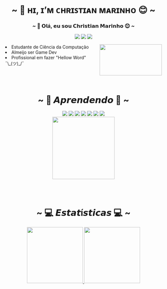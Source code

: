 <h1 align="center">~ 👋 ʜɪ, ɪ’ᴍ ᴄʜʀɪꜱᴛɪᴀɴ ᴍᴀʀɪɴʜᴏ 😊 ~</h1>
<h3 align="center">~ 👋 𝗢𝗹á, 𝗲𝘂 𝘀𝗼𝘂 𝗖𝗵𝗿𝗶𝘀𝘁𝗶𝗮𝗻 𝗠𝗮𝗿𝗶𝗻𝗵𝗼 😊 ~</h3>

<p align="center">
  <a href="https://www.instagram.com/christiandejesus23" target="_blank"><img src="https://img.shields.io/badge/@christiandejesus23-E4405F?style=for-the-badge&logo=instagram&logoColor=black"></a>
  <a href="mailto:chiristiandejesus23@gmail.com"><img src="https://img.shields.io/badge/chiristiandejesus23@gmail.com-D14836?style=for-the-badge&logo=gmail&logoColor=white"></a>
  <a href="https://www.linkedin.com/in/christian-marinho-9b27a7178/"><img src ="https://img.shields.io/badge/LinkedIn-0077B5?style=for-the-badge&logo=linkedin&logoColor=white"></a>
</p>

<div align="right">
<img src="https://media.tenor.com/S_D9CVgOAv4AAAAC/konosuba-kazuma.gif" height="100" width="200" align="right">
</div>

<li>Estudante de Ciência da Computação</li>
<li>Almeijo ser Game Dev</li>
<li>Profissional em fazer "Hellow Word" ¯\_(ツ)_/¯</li>

<br>
<br>
<br>

<h1 align="center">~ 🧠 𝘼𝙥𝙧𝙚𝙣𝙙𝙚𝙣𝙙𝙤 🧠 ~</h1>

<p align="center">
  <img src="https://img.shields.io/badge/Python-FFD43B?style=for-the-badge&logo=python&logoColor=blue">
  <img src="https://img.shields.io/badge/C-00599C?style=for-the-badge&logo=c&logoColor=white">
  <img src="https://img.shields.io/badge/C%2B%2B-00599C?style=for-the-badge&logo=c%2B%2B&logoColor=white">
  <img src="https://img.shields.io/badge/java-%23ED8B00.svg?style=for-the-badge&logo=java&logoColor=white">
  <img src="https://img.shields.io/badge/html5-%23E34F26.svg?style=for-the-badge&logo=html5&logoColor=white">
  <img src="https://img.shields.io/badge/css3-%231572B6.svg?style=for-the-badge&logo=css3&logoColor=white">
  <img src="https://img.shields.io/badge/javascript-%23323330.svg?style=for-the-badge&logo=javascript&logoColor=%23F7DF1E">
<br>
  <img src="https://media.tenor.com/cX92mi1p-NYAAAAd/coding-anime.gif" height="200" align="center">
</p>

<br>
<br>

<h1 align="center">~ 💻 𝙀𝙨𝙩𝙖𝙩í𝙨𝙩𝙞𝙘𝙖𝙨 💻 ~</h1>

<div align="center">
  <a href="https://github.com/ChrisTheDragon">
    <img height="180" src="https://github-readme-stats.vercel.app/api?username=ChrisTheDragon&show_icons=true&theme=tokyonight&include_all_commits=true&count_private=true"/>
  </a>
    <img height="180" src="https://github-readme-stats.vercel.app/api/top-langs/?username=ChrisTheDragon&layout=compact&langs_count=7&theme=tokyonight"/>
</div>

<!---
CHrisTheDragon/CHrisTheDragon is a ✨ special ✨ repository because its `README.md` (this file) appears on your GitHub profile.
You can click the Preview link to take a look at your changes.
--->
